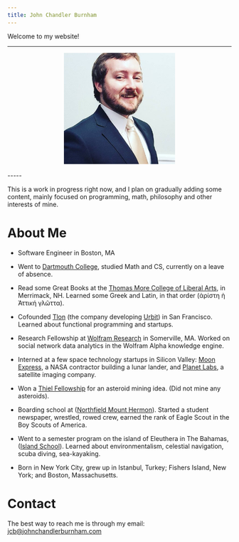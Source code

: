 ```yaml
---
title: John Chandler Burnham
---
```


Welcome to my website!

-----
<p align="center">
<img src="/images/profilepic.jpg"
alt="John Chandler Burnham"
width = 250px>
</p>
-----

This is a work in progress right now, and I plan on
gradually adding some content, mainly focused on programming, math, philosophy
and other interests of mine.

# About Me

  - Software Engineer in Boston, MA

  - Went to [Dartmouth College](http://www.dartmouth.edu), studied Math and CS, currently
    on a leave of absence.

  - Read some Great Books at the [Thomas More College of Liberal
    Arts](http://www.thomasmorecollege.edu/), in Merrimack, NH.
    Learned some Greek and Latin, in that order (ἀρίστη ὴ Ἀττική γλῶττα).

  - Cofounded [Tlon](http://tlon.io) (the company developing [Urbit](http://www.urbit.org))
    in San Francisco. Learned about functional programming and startups.

  - Research Fellowship at [Wolfram Research](http://www.wolfram.com) in Somerville,
    MA.  Worked on social network data analytics in the Wolfram Alpha knowledge
    engine.

  - Interned at a few space technology startups in Silicon Valley:
    [Moon Express](http://www.moonexpress.com), a NASA contractor building a lunar lander,
    and [Planet Labs](http://www.planet.com), a satellite imaging company.

  - Won a [Thiel Fellowship](http://thielfellowship.org) for an asteroid mining idea.
    (Did not mine any asteroids).

  - Boarding school at ([Northfield Mount Hermon](http://www.nmhschool.org)).  Started
    a student newspaper, wrestled, rowed crew, earned the rank of Eagle Scout
    in the Boy Scouts of America.

  - Went to a semester program on the island of Eleuthera in The Bahamas,
    ([Island School](http://www.islandschool.org)). Learned about environmentalism,
    celestial navigation, scuba diving, sea-kayaking.

  - Born in New York City, grew up in Istanbul, Turkey; Fishers Island, New
    York; and Boston, Massachusetts.

# Contact

The best way to reach me is through my email: [jcb@johnchandlerburnham.com](mailto:jcb@johnchandlerburnham.com)
